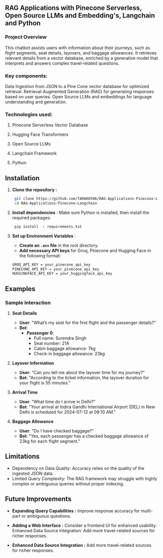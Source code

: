##  RAG Applications with Pinecone Serverless, Open Source LLMs and Embedding's, Langchain and Python

### Project Overview

This chatbot assists users with information about their journeys, such as flight segments, seat details, layovers, and baggage allowances. It retrieves relevant details from a vector database, enriched by a generative model that interprets and answers complex travel-related questions.

### Key components:

Data Ingestion from JSON to a Pine Cone vector database for optimized retrieval.
Retrieval-Augmented Generation (RAG) for generating responses based on user queries.
Open Source LLMs and embeddings for language understanding and generation.

### Technologies used:

1. Pinecone Serverless Vector Database

2. Hugging Face Transformers

3. Open Source LLMs

4. Langchain Framework

5. Python
 


## Installation

1. **Clone the repository :**

   ```bash
    git clone https://github.com/TARAK0506/RAG-Applications-Pinecone-Langchain.git
    cd RAG-Applications-Pinecone-Langchain
   ```
2. **Install dependencies** :
 Make sure Python is installed, then install the required packages:

   ```bash
    pip install -r requirements.txt
   ```
3. **Set up Environment Variables** :
   -  **Create an `.env` file** in the root directory.
   -  **Add necessary API keys** for Groq, Pinecone and Hugging Face in the following format:


   ```bash
   GROQ_API_KEY = your_pinecone_api_key
   PINECONE_API_KEY = your_pinecone_api_key
   HUGGINGFACE_API_KEY = your_huggingface_api_key
   ```

## Examples

### Sample Interaction

1. **Seat Details**
   - **User**: "What’s my seat for the first flight and the passenger details?"
   - **Bot**: 
     - **Passenger 0**: 
       - Full name: Surendra Singh 
       - Seat number: 21A
       - Cabin baggage allowance: 7kg
       - Check-in baggage allowance: 23kg

2. **Layover Information**
   - **User**: "Can you tell me about the layover time for my journey?"
   - **Bot**: "According to the ticket information, the layover duration for your flight is 55 minutes."

3. **Arrival Time**
   - **User**: "What time do I arrive in Delhi?"
   - **Bot**: "Your arrival at Indira Gandhi International Airport (DEL) in New Delhi is scheduled for 2024-07-12 at 08:10 AM."

4. **Baggage Allowance**
   - **User**: "Do I have checked baggage?"
   - **Bot**: "Yes, each passenger has a checked baggage allowance of 23kg for each flight segment."



## Limitations

   - Dependency on Data Quality: Accuracy relies on the quality of the ingested JSON data.
   - Limited Query Complexity: The RAG framework may struggle with highly complex or ambiguous queries without proper indexing.



## Future Improvements

   - **Expanding Query Capabilities :** Improve response accuracy for multi-part or ambiguous questions.
   
   - **Adding a Web Interface :** Consider a frontend UI for enhanced usability.
Enhanced Data Source Integration: Add more travel-related sources for richer responses.

   - **Enhanced Data Source Integration :** Add more travel-related sources for richer responses.



